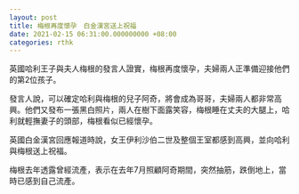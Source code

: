 ```yaml
---
layout: post
title: 梅根再度懷孕　白金漢宮送上祝福
date: 2021-02-15 06:31:00.000000000 +08:00
categories: rthk
---
```


英國哈利王子與夫人梅根的發言人證實，梅根再度懷孕，夫婦兩人正準備迎接他們的第2位孩子。

發言人說，可以確定哈利與梅根的兒子阿奇，將會成為哥哥，夫婦兩人都非常高興。他們又發布一張黑白照片，兩人在樹下面露笑容，梅根睡在丈夫的大腿上，哈利就輕撫妻子的頭部，梅根看似已經懷孕。

英國白金漢宮回應報道時說，女王伊利沙伯二世及整個王室都感到高興，並向哈利與梅根送上祝福。

梅根去年透露曾經流產，表示在去年7月照顧阿奇期間，突然抽筋，跌倒地上，當時已感到自己流產。

